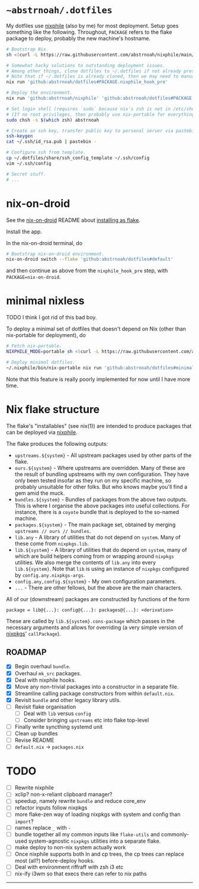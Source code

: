 # `~abstrnoah/.dotfiles`

My dotfiles use [nixphile] (also by me) for most deployment. Setup goes
something like the following. Throughout, `PACKAGE` refers to the flake package
to deploy, probably the new machine's hostname.

```sh
# Bootstrap Nix.
sh <(curl -L https://raw.githubusercontent.com/abstrnoah/nixphile/main/nixphile)

# Somewhat hacky solutions to outstanding deployment issues.
# Among other things, clone dotfiles to ~/.dotfiles if not already present.
# Note that if ~/.dotfiles is already cloned, then we may need to manually pull.
nix run 'github:abstrnoah/dotfiles#PACKAGE.nixphile_hook_pre'

# Deploy the environment.
nix run 'github:abstrnoah/nixphile' 'github:abstrnoah/dotfiles#PACKAGE'

# Set login shell (requires `sudo` because nix's zsh is not in /etc/shells).
# (If no root privileges, then probably use nix-portable for everything anyway.)
sudo chsh -s $(which zsh) abstrnoah

# Create an ssh key, transfer public key to personal server via pastebin.
ssh-keygen
cat ~/.ssh/id_rsa.pub | pastebin -

# Configure ssh from template.
cp ~/.dotfiles/share/ssh_config_template ~/.ssh/config
vim ~/.ssh/config

# Secret stuff.
# ...
```

# nix-on-droid

See the [nix-on-droid] README about [installing as
flake][nix-on-droid-readme-flake].

Install the app.

In the nix-on-droid terminal, do

```sh
# Bootstrap nix-on-droid environment.
nix-on-droid switch --flake 'github:abstrnoah/dotfiles#default'
```

and then continue as above from the `nixphile_hook_pre` step, with
`PACKAGE=nix-on-droid`.

# minimal nixless

TODO I think I got rid of this bad boy.

To deploy a minimal set of dotfiles that doesn't depend on Nix (other than
nix-portable for deployment), do

```sh
# Fetch nix-portable.
NIXPHILE_MODE=portable sh <(curl -L https://raw.githubusercontent.com/abstrnoah/nixphile/main/nixphile)

# Deploy minimal dotfiles.
~/.nixphile/bin/nix-portable nix run 'github:abstrnoah/dotfiles#minimal_nixless'
```

Note that this feature is really poorly implemented for now until I have more
time.

# Nix flake structure

The flake's "installables" (see nix(1)) are intended to produce packages that
can be deployed via [nixphile].

The flake produces the following outputs:
* `upstreams.${system}` - All upstream packages used by other parts of the
  flake.
* `ours.${system}` - Where upstreams are overridden. Many of these are the
  result of bundling upstreams with my own configuration. They have only been
  tested insofar as they run on my specific machine, so probably unsuitable for
  other folks. But who knows maybe you'll find a gem amid the muck.
* `bundles.${system}` - Bundles of packages from the above two outputs. This is
  where I organise the above packages into useful collections. For instance,
  there is a `coyote` bundle that is deployed to the so-named machine.
* `packages.${system}` - The main package set, obtained by merging `upstreams //
  ours // bundles`.
* `lib.any` - A library of utilities that do not depend on `system`. Many of
  these come from `nixpkgs.lib`.
* `lib.${system}` - A library of utilities that do depend on `system`, many of
  which are build helpers coming from or wrapping around `nixpkgs` utilities. We
  also merge the contents of `lib.any` into every `lib.${system}`. Note that
  `lib` is using an instance of `nixpkgs` configured by
  `config.any.nixpkgs-args`.
* `config.any,config.${system}` - My own configuration parameters.
* `...` - There are other fellows, but the above are the main characters.

All of our (downstream) packages are constructed by functions of the form
```
package = lib@{...}: config@{...}: packages@{...}: <derivation>
```
These are called by `lib.${system}.cons-package` which
passes in the necessary arguments and allows for overriding (a very simple
version of [nixpkgs]' `callPackage`).

## ROADMAP

* [x] Begin overhaul `bundle`.
* [x] Overhaul `mk_src` packages.
* [x] Deal with nixphile hooks.
* [x] Move any non-trivial packages into a constructor in a separate file.
* [x] Streamline calling package constructors from within `default.nix`.
* [x] Revisit `bundle` and other legacy library utils.
* [ ] Revisit flake organisation
    * [ ] Deal with `lib` versus `config`
    * [ ] Consider bringing `upstreams` etc into flake top-level
* [ ] Finally write syncthing systemd unit
* [ ] Clean up bundles
* [ ] Revise README
* [ ] `default.nix` -> `packages.nix`

# TODO

* [ ] Rewrite nixphile
* [ ] xclip? non-x-reliant clipboard manager?
* [ ] speedup, namely rewrite `bundle` and reduce core_env
* [ ] refactor inputs follow nixpkgs
* [ ] more flake-zen way of loading nixpkgs with system and config than
  `import`?
* [ ] names replace `_` with `-`
* [ ] bundle together all my common inputs like `flake-utils` and commonly-used
  system-agnostic `nixpkgs` utilities into a separate flake.
* [ ] make deploy to non-nix system actually work
* [ ] Once nixphile supports both ln and cp trees, the cp trees can replace most
  (all?) before-deploy hooks.
* [ ] Deal with environment riffraff with zsh i3 etc
* [ ] nix-ify i3wm so that execs there can refer to nix paths

---

[nixphile]: https://github.com/abstrnoah/nixphile
[nix-on-droid]: https://github.com/t184256/nix-on-droid
[nix-on-droid-readme-flake]: https://github.com/t184256/nix-on-droid#nix-flakes
[nixpkgs]: https://github.com/NixOS/nixpkgs/
[flake-utils]: https://github.com/numtide/flake-utils/
